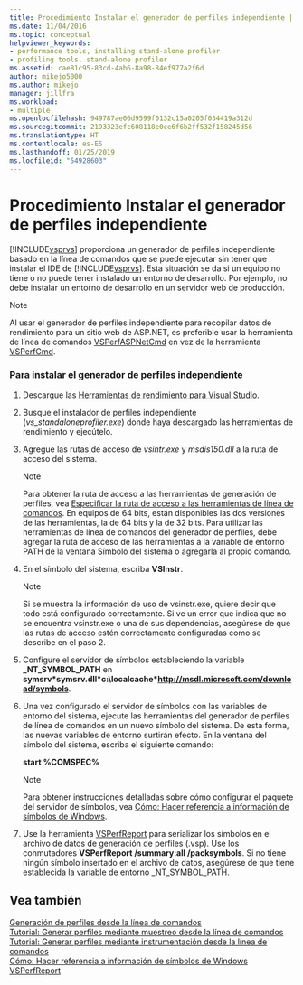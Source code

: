 ```yaml
---
title: Procedimiento Instalar el generador de perfiles independiente | Microsoft Docs
ms.date: 11/04/2016
ms.topic: conceptual
helpviewer_keywords:
- performance tools, installing stand-alone profiler
- profiling tools, stand-alone profiler
ms.assetid: cae81c95-83cd-4ab6-8a98-84ef977a2f6d
author: mikejo5000
ms.author: mikejo
manager: jillfra
ms.workload:
- multiple
ms.openlocfilehash: 949787ae06d9599f0132c15a0205f034419a312d
ms.sourcegitcommit: 2193323efc608118e0ce6f6b2ff532f158245d56
ms.translationtype: HT
ms.contentlocale: es-ES
ms.lasthandoff: 01/25/2019
ms.locfileid: "54928603"
---
```

# <a name="how-to-install-the-stand-alone-profiler"></a>Procedimiento Instalar el generador de perfiles independiente
[!INCLUDE[vsprvs](../code-quality/includes/vsprvs_md.md)] proporciona un generador de perfiles independiente basado en la línea de comandos que se puede ejecutar sin tener que instalar el IDE de [!INCLUDE[vsprvs](../code-quality/includes/vsprvs_md.md)]. Esta situación se da si un equipo no tiene o no puede tener instalado un entorno de desarrollo. Por ejemplo, no debe instalar un entorno de desarrollo en un servidor web de producción.  
  
> [!NOTE]
>  Al usar el generador de perfiles independiente para recopilar datos de rendimiento para un sitio web de ASP.NET, es preferible usar la herramienta de línea de comandos [VSPerfASPNetCmd](../profiling/vsperfaspnetcmd.md) en vez de la herramienta [VSPerfCmd](../profiling/vsperfcmd.md).  
  
### <a name="to-install-the-stand-alone-profiler"></a>Para instalar el generador de perfiles independiente  

1. Descargue las [Herramientas de rendimiento para Visual Studio](https://visualstudio.microsoft.com/downloads/?q=performance+tools#performance-tools-for-visual-studio-2017).

1. Busque el instalador de perfiles independiente (*vs_standaloneprofiler.exe*) donde haya descargado las herramientas de rendimiento y ejecútelo.
  
2. Agregue las rutas de acceso de *vsintr.exe* y *msdis150.dll* a la ruta de acceso del sistema.  
  
   > [!NOTE]
   >  Para obtener la ruta de acceso a las herramientas de generación de perfiles, vea [Especificar la ruta de acceso a las herramientas de línea de comandos](../profiling/specifying-the-path-to-profiling-tools-command-line-tools.md). En equipos de 64 bits, están disponibles las dos versiones de las herramientas, la de 64 bits y la de 32 bits. Para utilizar las herramientas de línea de comandos del generador de perfiles, debe agregar la ruta de acceso de las herramientas a la variable de entorno PATH de la ventana Símbolo del sistema o agregarla al propio comando. 
  
3. En el símbolo del sistema, escriba **VSInstr**.  
  
   > [!NOTE]
   >  Si se muestra la información de uso de vsinstr.exe, quiere decir que todo está configurado correctamente. Si ve un error que indica que no se encuentra vsinstr.exe o una de sus dependencias, asegúrese de que las rutas de acceso estén correctamente configuradas como se describe en el paso 2.  
  
4. Configure el servidor de símbolos estableciendo la variable **_NT_SYMBOL_PATH** en **symsrv\*symsrv.dll\*c:\localcache\*http://msdl.microsoft.com/download/symbols**.  
  
5. Una vez configurado el servidor de símbolos con las variables de entorno del sistema, ejecute las herramientas del generador de perfiles de línea de comandos en un nuevo símbolo del sistema. De esta forma, las nuevas variables de entorno surtirán efecto. En la ventana del símbolo del sistema, escriba el siguiente comando:  
  
    **start %COMSPEC%**  
  
   > [!NOTE]
   >  Para obtener instrucciones detalladas sobre cómo configurar el paquete del servidor de símbolos, vea [Cómo: Hacer referencia a información de símbolos de Windows](../profiling/how-to-reference-windows-symbol-information.md).  
  
6. Use la herramienta [VSPerfReport](../profiling/vsperfreport.md) para serializar los símbolos en el archivo de datos de generación de perfiles (.vsp). Use los conmutadores **VSPerfReport /summary:all /packsymbols**. Si no tiene ningún símbolo insertado en el archivo de datos, asegúrese de que tiene establecida la variable de entorno _NT_SYMBOL_PATH.  
  
## <a name="see-also"></a>Vea también  
 [Generación de perfiles desde la línea de comandos](../profiling/using-the-profiling-tools-from-the-command-line.md)   
 [Tutorial: Generar perfiles mediante muestreo desde la línea de comandos](../profiling/walkthrough-command-line-profiling-using-sampling.md)   
 [Tutorial: Generar perfiles mediante instrumentación desde la línea de comandos](/visualstudio/profiling/command-line-profiling-of-stand-alone-applications)   
 [Cómo: Hacer referencia a información de símbolos de Windows](../profiling/how-to-reference-windows-symbol-information.md)   
 [VSPerfReport](../profiling/vsperfreport.md)